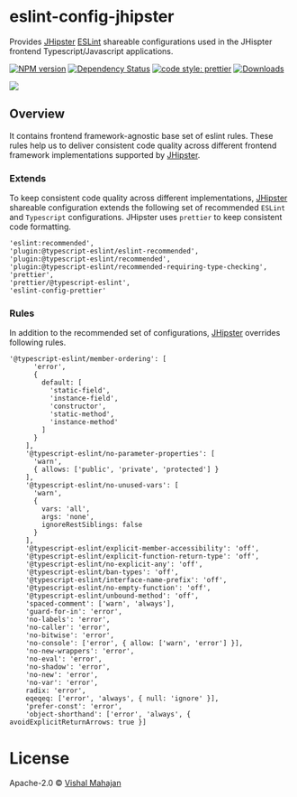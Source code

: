 # eslint-config-jhipster

Provides [JHipster](https://www.jhipster.tech) [ESLint](https://eslint.org/docs/developer-guide/shareable-configs) shareable configurations used in the JHispter frontend Typescript/Javascript applications.

[![NPM version][npm-image]][npm-url] [![Dependency Status][daviddm-image]][daviddm-url] [![code style: prettier][prettier-image]][prettier-url] [![Downloads][npmcharts-image]][npmcharts-url]

<img src="https://github.com/jhipster/jhipster-artwork/blob/main/logos/JHipster%20RGB-small100x25px.png?raw=true">

## Overview

It contains frontend framework-agnostic base set of eslint rules. These rules help us to deliver consistent code quality across different frontend framework implementations supported by [JHipster](https://www.jhipster.tech).

### Extends

To keep consistent code quality across different implementations, [JHipster](https://www.jhipster.tech) shareable configuration extends the following set of recommended `ESLint` and `Typescript` configurations. JHipster uses `prettier` to keep consistent code formatting.

```
'eslint:recommended',
'plugin:@typescript-eslint/eslint-recommended',
'plugin:@typescript-eslint/recommended',
'plugin:@typescript-eslint/recommended-requiring-type-checking',
'prettier',
'prettier/@typescript-eslint',
'eslint-config-prettier'
```

### Rules

In addition to the recommended set of configurations, [JHipster](https://www.jhipster.tech) overrides following rules.

```
'@typescript-eslint/member-ordering': [
      'error',
      {
        default: [
          'static-field',
          'instance-field',
          'constructor',
          'static-method',
          'instance-method'
        ]
      }
    ],
    '@typescript-eslint/no-parameter-properties': [
      'warn',
      { allows: ['public', 'private', 'protected'] }
    ],
    '@typescript-eslint/no-unused-vars': [
      'warn',
      {
        vars: 'all',
        args: 'none',
        ignoreRestSiblings: false
      }
    ],
    '@typescript-eslint/explicit-member-accessibility': 'off',
    '@typescript-eslint/explicit-function-return-type': 'off',
    '@typescript-eslint/no-explicit-any': 'off',
    '@typescript-eslint/ban-types': 'off',
    '@typescript-eslint/interface-name-prefix': 'off',
    '@typescript-eslint/no-empty-function': 'off',
    '@typescript-eslint/unbound-method': 'off',
    'spaced-comment': ['warn', 'always'],
    'guard-for-in': 'error',
    'no-labels': 'error',
    'no-caller': 'error',
    'no-bitwise': 'error',
    'no-console': ['error', { allow: ['warn', 'error'] }],
    'no-new-wrappers': 'error',
    'no-eval': 'error',
    'no-shadow': 'error',
    'no-new': 'error',
    'no-var': 'error',
    radix: 'error',
    eqeqeq: ['error', 'always', { null: 'ignore' }],
    'prefer-const': 'error',
    'object-shorthand': ['error', 'always', { avoidExplicitReturnArrows: true }]
```

# License

Apache-2.0 © [Vishal Mahajan](https://twitter.com/vishal423)

[npm-image]: https://img.shields.io/npm/v/eslint-config-jhipster/latest.svg?style=flat
[npm-url]: https://npmjs.org/package/eslint-config-jhipster
[daviddm-image]: https://david-dm.org/jhipster/eslint-config-jhipster.svg?theme=shields.io
[daviddm-url]: https://david-dm.org/jhipster/eslint-config-jhipster
[prettier-image]: https://img.shields.io/badge/code_style-prettier-ff69b4.svg?style=flat-square
[prettier-url]: https://github.com/prettier/prettier
[npmcharts-image]: https://img.shields.io/npm/dm/eslint-config-jhipster.svg?label=Downloads&style=flat
[npmcharts-url]: https://npmcharts.com/compare/eslint-config-jhipster

